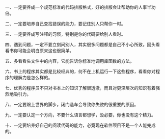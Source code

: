 一、一定要养成一个规范标准的代码排版格式，好的排版会让帮助你的人事半功倍。

二、一定要培养自己查找错误的能力，要记住别人只帮你一时。

三、一定要养成写注释的习惯，特别是你的代码要给别人看时。

四、遇到问题，一定不要立刻问别人，其实很多问题都是自己不小心所致，回头看看书你可能会明白原来这也很简单。

五、多看看头文件中的内容，它能告诉你标准地调用库函数的方法。

六、书上的程序其实都是比较经典的，何不在上机运行一下这些程序，看看你对程序的理解力是怎么样的。

七、优秀的程序员不只对书本上的知识了解很透澈，而且对更深层次的知识有着强烈地吸引力。

八、一定要跟上世界的脚步，闭门造车会导致你失败的很重要的原因。

九、一定要认定一个方向，不要什么语言都想学，没必要，你也没有这个精力。

十、一定要培养好自己的阅读代码的能力，必竟现在软件项目不是一个人能完成的。